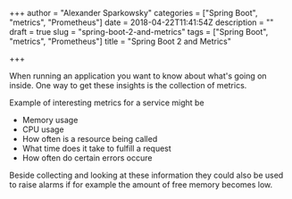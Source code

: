+++
author = "Alexander Sparkowsky"
categories = ["Spring Boot", "metrics", "Prometheus"]
date = 2018-04-22T11:41:54Z
description = ""
draft = true
slug = "spring-boot-2-and-metrics"
tags = ["Spring Boot", "metrics", "Prometheus"]
title = "Spring Boot 2 and Metrics"

+++

When running an application you want to know about what's going on inside. One way to get these insights is the collection of metrics.

Example of interesting metrics for a service might be
* Memory usage
* CPU usage
* How often is a resource being called
* What time does it take to fulfill a request
* How often do certain errors occure

Beside collecting and looking at these information they could also be used to raise alarms if for example the amount of free memory becomes low.


